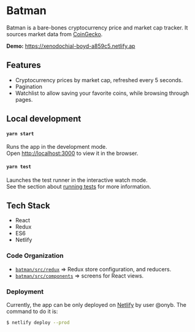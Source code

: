 # Batman

Batman is a bare-bones cryptocurrency price and market cap tracker. It sources market data from [CoinGecko](https://www.coingecko.com).

**Demo:** https://xenodochial-boyd-a859c5.netlify.ap

## Features

- Cryptocurrency prices by market cap, refreshed every 5 seconds.
- Pagination
- Watchlist to allow saving your favorite coins, while browsing through pages.

## Local development

#### `yarn start`

Runs the app in the development mode.\
Open [http://localhost:3000](http://localhost:3000) to view it in the browser.

#### `yarn test`

Launches the test runner in the interactive watch mode.\
See the section about [running tests](https://facebook.github.io/create-react-app/docs/running-tests) for more information.

## Tech Stack

- React
- Redux
- ES6
- Netlify

### Code Organization

- [`batman/src/redux`](https://github.com/onyb/batman/tree/master/src/redux)  => Redux store configuration, and reducers.
- [`batman/src/components`](https://github.com/onyb/batman/tree/master/src/components) => screens for React views.

### Deployment

Currently, the app can be only deployed on [Netlify](https://www.netlify.com) by user @onyb. The command to do it is:

```sh
$ netlify deploy --prod
```
